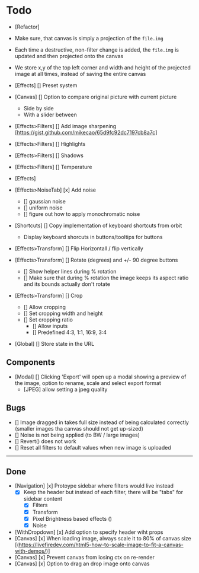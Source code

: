 # Todo


- [Refactor]
- Make sure, that canvas is simply a projection of the `file.img`
- Each time a destructive, non-filter change is added, the `file.img` is updated and then projected onto the canvas
- We store x,y of the top left corner and width and height of the projected image at all times, instead of saving the entire canvas

- [Effects] [] Preset system 

- [Canvas] [] Option to compare original picture with current picture
  - Side by side
  - With a slider between
- [Effects>Filters] [] Add image sharpening [https://gist.github.com/mikecao/65d9fc92dc7197cb8a7c]
- [Effects>Filters] [] Highlights
- [Effects>Filters] [] Shadows
- [Effects>Filters] [] Temperature
- [Effects]
- [Effects>NoiseTab] [x] Add noise
  - [] gaussian noise
  - [] uniform noise
  - [] figure out how to apply monochromatic noise
- [Shortcuts] [] Copy implementation of keyboard shortcuts from orbit
  - Display keyboard shorcuts in buttons/tooltips for buttons
- [Effects>Transform] [] Flip Horizontall / flip vertically
- [Effects>Transform] [] Rotate (degrees) and +/- 90 degree buttons
  - [] Show helper lines during % rotation
  - [] Make sure that during % rotation the image keeps its aspect ratio and its bounds actually don't rotate

- [Effects>Transform] [] Crop
  - [] Allow cropping
  - [] Set cropping width and height
  - [] Set cropping ratio
    - [] Allow inputs
    - [] Predefined 4:3, 1:1, 16:9, 3:4

- [Global] [] Store state in the URL

## Components

- [Modal] [] Clicking 'Export' will open up a modal showing a preview of the image, option to rename, scale and select export format
  - [JPEG] allow setting a jpeg quality

## Bugs

- [] Image dragged in takes full size instead of being calculated correctly (smaller images tha canvas should not get up-sized)
- [] Noise is not being applied (to BW / large images)
- [] Revert() does not work
- [] Reset all filters to default values when new image is uploaded

---

## Done

- [Navigation] [x] Protoype sidebar where filters would live instead
  - [x] Keep the header but instead of each filter, there will be "tabs" for sidebar content
    - [x] Filters
    - [x] Transform
    - [x] Pixel Brightness based effects ()
    - [x] Noise
- [WithDropdown] [x] Add option to specify header wiht props
- [Canvas] [x] When loading image, always scale it to 80% of canvas size [(https://livefiredev.com/html5-how-to-scale-image-to-fit-a-canvas-with-demos/)]
- [Canvas] [x] Prevent canvas from losing ctx on re-render
- [Canvas] [x] Option to drag an drop image onto canvas
